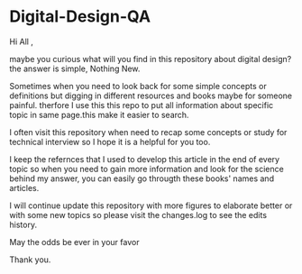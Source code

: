 # Digital-Design-QA

Hi All , 

maybe you curious what will you find in this repository about digital design? the answer is simple, Nothing New.

Sometimes when you need to look back for some simple concepts or definitions but digging in different resources and books maybe for someone painful.
therfore I use this this repo to put all information about specific topic in same page.this make it easier to search. 

I often visit this repository when need to recap some concepts or study for technical interview so I hope it is a helpful for you too.

I keep the refernces that I used to develop this article in the end of every topic so when you need to gain more information and look for the science behind my answer,
you can easily go througth these books' names and articles.

I will continue update this repository with more figures to elaborate better or with some new topics so please visit the changes.log to see the edits history.

May the odds be ever in your favor

Thank you.
 


